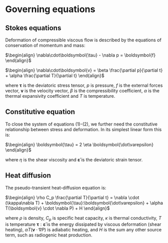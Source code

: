 # Governing equations

## Stokes equations

Deformation of compressible viscous flow is described by the equations of conservation of momentum and mass:

$\begin{align}
\nabla\cdot\boldsymbol{\tau} - \nabla p = \boldsymbol{f}
\end{align}$

$\begin{align}
\nabla\cdot\boldsymbol{v} = \beta \frac{\partial p}{\partial t} + \alpha \frac{\partial T}{\partial t}
\end{align}$

where $\boldsymbol{\tau}$ is the deviatoric stress tensor, $p$ is pressure, $f$ is the external forces vector, $\boldsymbol{v}$ is the velocity vector, $\beta$ is the compressibility coefficient, $\alpha$ is the thermal expansivity coefficient and $T$ is temperature.

## Constitutive equation

To close the system of equations (1)-(2), we further need the constitutive relationship between stress and deformation. In its simplest linear form this is:

$\begin{align}
\boldsymbol{\tau} = 2 \eta \boldsymbol{\dot\varepsilon}
\end{align}$

where $\eta$ is the shear viscosity and  $\boldsymbol{\dot\varepsilon}$ is the deviatoric strain tensor.
## Heat diffusion
The pseudo-transient heat-diffusion equation is:

$\begin{align}
\rho C_p \frac{\partial T}{\partial t} = \nabla \cdot (\kappa\nabla T) + \boldsymbol{\tau}:\boldsymbol{\dot\varepsilon} + \alpha T(\boldsymbol{v} \cdot \nabla P) + H
\end{align}$

where $\rho$ is density, $C_p$ is specific heat capacity, $\kappa$ is thermal conductivity, $T$ is temperature $\boldsymbol{\tau}:\boldsymbol{\dot\varepsilon}$ is the energy dissipated by viscous deformation (shear heating), $\alpha T(\boldsymbol{v} \cdot \nabla P)$ is adiabatic heating, and $H$ is the sum any other source term, such as radiogenic heat production.
